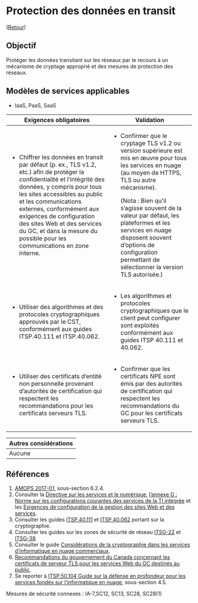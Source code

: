 # Protection des données en transit

([Retour](../README.md))

## Objectif

Protéger les données transitant sur les réseaux par le recours à un mécanisme de cryptage approprié et des mesures de protection des réseaux.

## Modèles de services applicables

- IaaS, PaaS, SaaS

| Exigences obligatoires                                                                                                                                                                                                                                                                                                                                                                             | Validation                                                                                                                                                                                                                                                                                                                                                                               |
| -------------------------------------------------------------------------------------------------------------------------------------------------------------------------------------------------------------------------------------------------------------------------------------------------------------------------------------------------------------------------------------------------- | ---------------------------------------------------------------------------------------------------------------------------------------------------------------------------------------------------------------------------------------------------------------------------------------------------------------------------------------------------------------------------------------- |
| <ul><li>Chiffrer les données en transit par défaut (p. ex., TLS v1.2, etc.) afin de protéger la confidentialité et l’intégrité des données, y compris pour tous les sites accessibles au public et les communications externes, conformément aux exigences de configuration des sites Web et des services du GC, et dans la mesure du possible pour les communications en zone interne. </li></ul> | <ul><li>Confirmer que le cryptage TLS v1.2 ou version supérieure est mis en œuvre pour tous les services en nuage (au moyen de HTTPS, TLS ou autre mécanisme). <p>(Nota : Bien qu’il s’agisse souvent de la valeur par défaut, les plateformes et les services en nuage disposent souvent d’options de configuration permettant de sélectionner la version TLS autorisée.)</p></li></ul> |
| <ul><li>Utiliser des algorithmes et des protocoles cryptographiques approuvés par le CST, conformément aux guides ITSP.40.111 et ITSP.40.062. </li></ul>                                                                                                                                                                                                                                           | <ul><li>Les algorithmes et protocoles cryptographiques que le client peut configurer sont exploités conformément aux guides ITSP 40.111 et 40.062.</li></ul>                                                                                                                                                                                                                             |
| <ul><li>Utiliser des certificats d’entité non personnelle provenant d’autorités de certification qui respectent les recommandations pour les certificats serveurs TLS.</li></ul>                                                                                                                                                                                                                   | <ul><li>Confirmer que les certificats NPE sont émis par des autorités de certification qui respectent les recommandations du GC pour les certificats serveurs TLS.</li></ul>                                                                                                                                                                                                             |

| Autres considérations |
| --------------------- |
| Aucune                |

## Références

1. [AMOPS 2017-01](https://www.canada.ca/en/treasury-board-secretariat/services/access-information-privacy/security-identity-management/direction-secure-use-commercial-cloud-services-spin.html), sous-section 6.2.4.
2. Consulter la [Directive sur les services et le numérique](https://www.tbs-sct.canada.ca/pol/doc-fra.aspx?id=32601), [l’annexe G : Norme sur les configurations courantes des services de la TI intégrée](https://www.tbs-sct.canada.ca/pol/doc-fra.aspx?id=32713) et les [Exigences de configuration de la gestion des sites Web et des services](https://www.canada.ca/fr/gouvernement/systeme/gouvernement-numerique/politiques-normes/configurations-courantes-services-ti-integree/sites-web.html).
3. Consulter les guides [ITSP.40.111](https://cyber.gc.ca/fr/orientation/algorithmes-cryptographiques-linformation-non-classifie-protege-protege-b-itsp40111) et [ITSP.40.062](https://www.cse-cst.gc.ca/en/system/files/pdf_documents/itsp.40.062-eng.pdf) portant sur la cryptographie.
4. Consulter les guides sur les zones de sécurité de réseau [ITSG-22](https://cyber.gc.ca/fr/orientation/exigences-de-base-en-matiere-de-securite-pour-les-zones-de-securite-de-reseau-version) et [ITSG-38](https://cyber.gc.ca/fr/orientation/considerations-de-conception-relatives-au-positionnement-des-services-dans-les-zones).
5. Consulter le guide [Considérations de la cryptographie dans les services d’informatique en nuage commerciaux](https://www.canada.ca/en/government/system/digital-government/modern-emerging-technologies/cloud-services/government-canada-consideration-use-cryptography-in-cloud.html).
6. [Recommandations du gouvernement du Canada concernant les certificats de serveur TLS pour les services Web du GC destinés au public](https://wiki.gccollab.ca/images/9/92/Recommendations_for_TLS_Server_Certificates_-_14_May_2021.pdf).
7. Se reporter à [ITSP.50.104 Guide sur la défense en profondeur pour les services fondés sur l’informatique en nuage](https://cyber.gc.ca/fr/orientation/guide-sur-la-defense-en-profondeur-pour-les-services-fondes-sur-linfonuagique-itsp50104), sous-section 4.5.

Mesures de sécurité connexes : IA-7,SC12, SC13, SC28, SC28(1)
